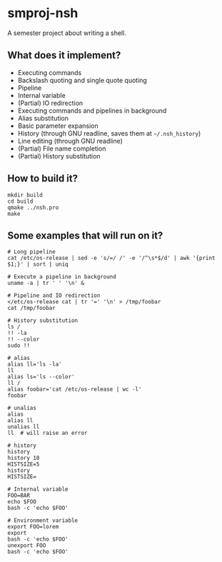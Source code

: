 # smproj-nsh

A semester project about writing a shell.

## What does it implement?

* Executing commands
* Backslash quoting and single quote quoting
* Pipeline
* Internal variable
* (Partial) IO redirection
* Executing commands and pipelines in background
* Alias substitution
* Basic parameter expansion
* History (through GNU readline, saves them at ``~/.nsh_history``)
* Line editing (through GNU readline)
* (Partial) File name completion
* (Partial) History substitution

## How to build it?

```
mkdir build
cd build
qmake ../nsh.pro
make
```

## Some examples that will run on it?

```
# Long pipeline
cat /etc/os-release | sed -e 's/=/ /' -e '/^\s*$/d' | awk '{print $1;}' | sort | uniq

# Execute a pipeline in background
uname -a | tr ' ' '\n' &

# Pipeline and IO redirection
</etc/os-release cat | tr '=' '\n' > /tmp/foobar
cat /tmp/foobar

# History substitution
ls /
!! -la
!! --color
sudo !!

# alias
alias ll='ls -la'
ll
alias ls='ls --color'
ll /
alias foobar='cat /etc/os-release | wc -l'
foobar

# unalias
alias
alias ll
unalias ll
ll  # will raise an error

# history
history
history 10
HISTSIZE=5
history
HISTSIZE=

# Internal variable
FOO=BAR
echo $FOO
bash -c 'echo $FOO'

# Environment variable
export FOO=lorem
export
bash -c 'echo $FOO'
unexport FOO
bash -c 'echo $FOO'
```
